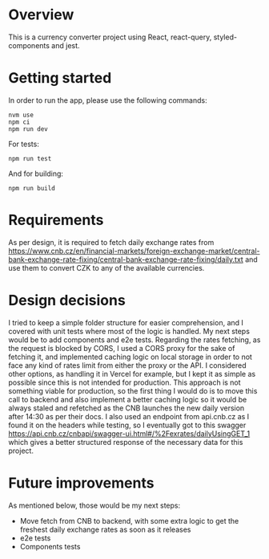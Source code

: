 # Overview

This is a currency converter project using React, react-query, styled-components and jest.

# Getting started

In order to run the app, please use the following commands:

```
nvm use
npm ci
npm run dev
```

For tests:

```
npm run test
```

And for building:

```
npm run build
```

# Requirements

As per design, it is required to fetch daily exchange rates from https://www.cnb.cz/en/financial-markets/foreign-exchange-market/central-bank-exchange-rate-fixing/central-bank-exchange-rate-fixing/daily.txt and use them to convert CZK to any of the available currencies.

# Design decisions

I tried to keep a simple folder structure for easier comprehension, and I covered with unit tests where most of the logic is handled. My next steps would be to add components and e2e tests.
Regarding the rates fetching, as the request is blocked by CORS, I used a CORS proxy for the sake of fetching it, and implemented caching logic on local storage in order to not face any kind of rates limit from either the proxy or the API. I considered other options, as handling it in Vercel for example, but I kept it as simple as possible since this is not intended for production.
This approach is not something viable for production, so the first thing I would do is to move this call to backend and also implement a better caching logic so it would be always staled and refetched as the CNB launches the new daily version after 14:30 as per their docs.
I also used an endpoint from api.cnb.cz as I found it on the headers while testing, so I eventually got to this swagger https://api.cnb.cz/cnbapi/swagger-ui.html#/%2Fexrates/dailyUsingGET_1 which gives a better structured response of the necessary data for this project.

# Future improvements

As mentioned below, those would be my next steps:
- Move fetch from CNB to backend, with some extra logic to get the freshest daily exchange rates as soon as it releases
- e2e tests
- Components tests